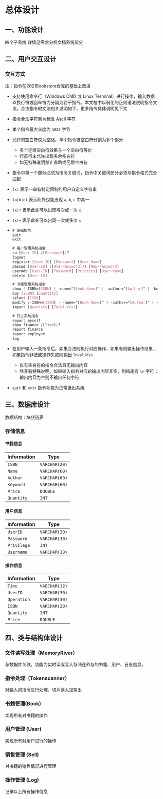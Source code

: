 # 总体设计
## 一、功能设计
四个子系统
详情见需求分析文档系统部分

## 二、用户交互设计
### 交互方式
注：指令在2021Bookstore仓库的基础上改进
  - 支持使用命令行（Windows CMD 或 Linux Terminal）进行操作，输入数据以换行符或回车符为分隔为若干指令。本文档中以弱化的正则语法说明指令文法。合法指令的文法相关说明如下，更多指令具体说明见下文

  - 指令合法字符集为标准 Ascii 字符
  - 单个指令最大长度为 `1024` 字节
  - 允许的空白符仅为空格，单个指令被空白符分割为多个部分

    - 多个连续空白符效果与一个空白符等价
    - 行首行末允许出现多余空白符
    - 如无特殊说明禁止省略或另增空白符

  - 指令中第一个部分必须为指令关键词，指令中关键词部分必须与指令格式完全匹配

  - `[x]` 表示一串有特定限制的用户自定义字符串

  - `(a|b|c)` 表示此处仅能出现 `a`, `b`, `c` 中其一

  - `(x)?` 表示此处可以出现零次或一次 `x`

  - `(x)+` 表示此处可以出现一次或多次 `x`

  - ```css
    # 基础指令
    quit
    exit
    
    # 用户管理系统指令
    su [User-ID] ([Password])?
    logout
    register [User-ID] [Password] [User-Name]
    passwd [User-ID] ([Old-Password])? [New-Password]
    useradd [User-ID] [Password] [Priority] [User-Name]
    delete [User-ID]
    
    # 书籍管理系统指令
    show (-ISBN=[ISBN] | -name="[Book-Name]" | -author="[Author]" | -keyword="[Keyword]")?
    buy [ISBN] [Quantity]
    select [ISBN]
    modify (-ISBN=[ISBN] | -name="[Book-Name]" | -author="[Author]" | -keyword="[Keyword]" | -price=[Price])+
    import [Quantity] [Total-Cost]
    
    # 日志系统指令
    report myself
    show finance ([Time])?
    report finance
    report employee
    log
    ```

- 在用户输入一条指令后，如果合法则执行对应操作，如果有则输出操作结果；如果指令非法或操作失败则输出 `Invalid\n`

  - 仅有空白符的指令合法且无输出内容
  - 除非有特殊说明，如果输入指令对应的输出内容非空，则结尾有 `\n` 字符；输出内容为空则不输出任何字符

- `quit` 和 `exit` 指令功能为正常退出系统
## 三、数据库设计
数据结构：块状链表
### 存储信息
#### 书籍信息
| Information | Type     | 
| ------ |---------------|
| `ISBN` | `VARCHAR(20)` |
| `Name` | `VARCHAR(60)` |
| `Author` | `VARCHAR(60)`|
| `Keyword`| `VARCHAR(60)`|
| `Price`  | `DOUBLE`     |
| `Quantity` | `INT`      | 
#### 用户信息
| Information | Type |
| ----------- | ---- | 
| `UserID` | `VARCHAR(30)` |
| `Password` | `VARCHAR(30)` |
| `Privilege`| `INT` |
| `Username` | `VARCHAR(30)` |
#### 操作信息
| Information | Type |
| ----------- | ---- |
| `Time`   | `VAECHAR(12)` |
| `UserID` | `VARCHAR(30)` |
| `Operation` | `VARCHAR(30)` |
| `ISBN`   | `VARCHAR(20)` |
| `Quantity`  | `INT` |
| `Price`  | `DOUBLE` |
## 四、类与结构体设计
### 文件读写处理（MemoryRiver）
与数据库关联，功能为实时读取写入存储在外存的书籍、用户、日志信息。
### 指令处理（Tokenscanner）
对输入的指令进行处理，切片读入加输出
### 书籍管理(Book)
实现所有对书籍的操作
### 用户管理 (User)
实现所有对用户进行的操作
### 销售管理 (Sell)
对书籍的销售情况进行管理
### 操作管理 (Log)
记录以上所有操作信息